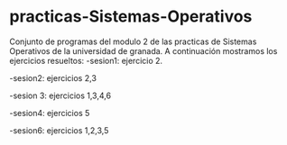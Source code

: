 practicas-Sistemas-Operativos
=============================

Conjunto de programas del modulo 2 de las practicas de Sistemas Operativos de la universidad de granada. A continuación mostramos los ejercicios resueltos:
-sesion1: ejercicio 2.

-sesion2: ejercicios 2,3

-sesion 3: ejercicios 1,3,4,6

-sesion4: ejercicios 5

-sesion6:	ejercicios 1,2,3,5
